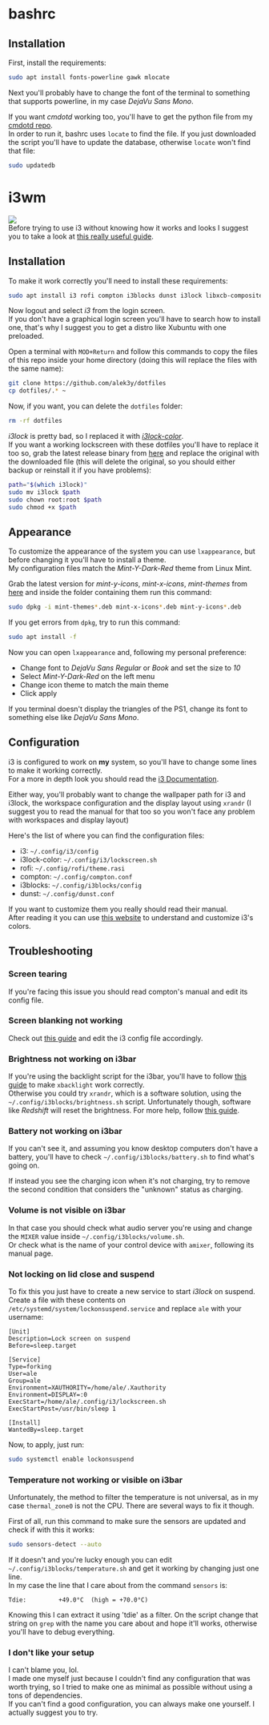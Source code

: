 # bashrc

## Installation
First, install the requirements:
```bash
sudo apt install fonts-powerline gawk mlocate
```

Next you'll probably have to change the font of the terminal to something that supports powerline, in my case *DejaVu Sans Mono*.

If you want *cmdotd* working too, you'll have to get the python file from my [cmdotd repo](https://github.com/alek3y/cmdotd). \
In order to run it, bashrc uses `locate` to find the file. If you just downloaded the script you'll have to update the database, otherwise `locate` won't find that file:
```bash
sudo updatedb
```

# i3wm
<img src="https://i.ibb.co/BtzrS1z/linchad.png" /> \
Before trying to use i3 without knowing how it works and looks I suggest you to take a look at [this really useful guide](https://www.youtube.com/playlist?list=PL5ze0DjYv5DbCv9vNEzFmP6sU7ZmkGzcf).

## Installation
To make it work correctly you'll need to install these requirements:
```bash
sudo apt install i3 rofi compton i3blocks dunst i3lock libxcb-composite0 fonts-noto-color-emoji xautolock lm-sensors acpi lxappearance pavucontrol gawk bc xbacklight policykit-1-gnome
```

Now logout and select *i3* from the login screen. \
If you don't have a graphical login screen you'll have to search how to install one, that's why I suggest you to get a distro like Xubuntu with one preloaded.

Open a terminal with `MOD+Return` and follow this commands to copy the files of this repo inside your home directory (doing this will replace the files with the same name):
```bash
git clone https://github.com/alek3y/dotfiles
cp dotfiles/.* ~
```

Now, if you want, you can delete the `dotfiles` folder:
```bash
rm -rf dotfiles
```

*i3lock* is pretty bad, so I replaced it with [*i3lock-color*](https://github.com/Raymo111/i3lock-color). \
If you want a working lockscreen with these dotfiles you'll have to replace it too so, grab the latest release binary from [here](https://github.com/Raymo111/i3lock-color/releases) and replace the original with the downloaded file (this will delete the original, so you should either backup or reinstall it if you have problems):
```bash
path="$(which i3lock)"
sudo mv i3lock $path
sudo chown root:root $path
sudo chmod +x $path
```

## Appearance
To customize the appearance of the system you can use `lxappearance`, but before changing it you'll have to install a theme. \
My configuration files match the *Mint-Y-Dark-Red* theme from Linux Mint.

Grab the latest version for *mint-y-icons*, *mint-x-icons*, *mint-themes* from [here](http://packages.linuxmint.com/pool/main/m/) and inside the folder containing them run this command:
```bash
sudo dpkg -i mint-themes*.deb mint-x-icons*.deb mint-y-icons*.deb
```

If you get errors from `dpkg`, try to run this command:
```bash
sudo apt install -f
```

Now you can open `lxappearance` and, following my personal preference:
- Change font to *DejaVu Sans Regular* or *Book* and set the size to *10*
- Select *Mint-Y-Dark-Red* on the left menu
- Change icon theme to match the main theme
- Click apply

If you terminal doesn't display the triangles of the PS1, change its font to something else like *DejaVu Sans Mono*.

## Configuration
i3 is configured to work on **my** system, so you'll have to change some lines to make it working correctly. \
For a more in depth look you should read the [i3 Documentation](https://i3wm.org/docs/userguide.html).

Either way, you'll probably want to change the wallpaper path for i3 and i3lock, the workspace configuration and the display layout using `xrandr` (I suggest you to read the manual for that too so you won't face any problem with workspaces and display layout)

Here's the list of where you can find the configuration files:
- i3: `~/.config/i3/config`
- i3lock-color: `~/.config/i3/lockscreen.sh`
- rofi: `~/.config/rofi/theme.rasi`
- compton: `~/.config/compton.conf`
- i3blocks: `~/.config/i3blocks/config`
- dunst: `~/.config/dunst.conf`

If you want to customize them you really should read their manual. \
After reading it you can use [this website](https://thomashunter.name/i3-configurator/) to understand and customize i3's colors.

## Troubleshooting

### Screen tearing
If you're facing this issue you should read compton's manual and edit its config file.

### Screen blanking not working
Check out [this guide](https://wiki.archlinux.org/index.php/Display_Power_Management_Signaling) and edit the i3 config file accordingly.

### Brightness not working on i3bar
If you're using the backlight script for the i3bar, you'll have to follow [this guide](https://askubuntu.com/a/715310) to make `xbacklight` work correctly. \
Otherwise you could try `xrandr`, which is a software solution, using the `~/.config/i3blocks/brightness.sh` script. Unfortunately though, software like *Redshift* will reset the brightness.
For more help, follow [this guide](https://wiki.archlinux.org/index.php/Backlight).

### Battery not working on i3bar
If you can't see it, and assuming you know desktop computers don't have a battery, you'll have to check `~/.config/i3blocks/battery.sh` to find what's going on.

If instead you see the charging icon when it's not charging, try to remove the second condition that considers the "unknown" status as charging.

### Volume is not visible on i3bar
In that case you should check what audio server you're using and change the `MIXER` value inside `~/.config/i3blocks/volume.sh`. \
Or check what is the name of your control device with `amixer`, following its manual page.

### Not locking on lid close and suspend
To fix this you just have to create a new service to start *i3lock* on suspend. \
Create a file with these contents on `/etc/systemd/system/lockonsuspend.service` and replace `ale` with your username:
```
[Unit]
Description=Lock screen on suspend
Before=sleep.target

[Service]
Type=forking
User=ale
Group=ale
Environment=XAUTHORITY=/home/ale/.Xauthority
Environment=DISPLAY=:0
ExecStart=/home/ale/.config/i3/lockscreen.sh
ExecStartPost=/usr/bin/sleep 1

[Install]
WantedBy=sleep.target
```

Now, to apply, just run:
```bash
sudo systemctl enable lockonsuspend
```

### Temperature not working or visible on i3bar
Unfortunately, the method to filter the temperature is not universal, as in my case `thermal_zone0` is not the CPU. There are several ways to fix it though.

First of all, run this command to make sure the sensors are updated and check if with this it works:
```bash
sudo sensors-detect --auto
```

If it doesn't and you're lucky enough you can edit `~/.config/i3blocks/temperature.sh` and get it working by changing just one line. \
In my case the line that I care about from the command `sensors` is:
```
Tdie:         +49.0°C  (high = +70.0°C)
```
Knowing this I can extract it using 'tdie' as a filter. On the script change that string on `grep` with the name you care about and hope it'll works, otherwise you'll have to debug everything.

### I don't like your setup
I can't blame you, lol. \
I made one myself just because I couldn't find any configuration that was worth trying, so I tried to make one as minimal as possible without using a tons of dependencies. \
If you can't find a good configuration, you can always make one yourself. I actually suggest you to try.

